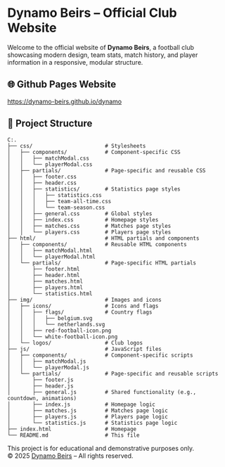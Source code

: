 # Dynamo Beirs – Official Club Website

Welcome to the official website of **Dynamo Beirs**, a football club showcasing modern design, team stats, match history, and player information in a responsive, modular structure.

## 🌐 Github Pages Website

https://dynamo-beirs.github.io/dynamo

## 📁 Project Structure

```
C:.
├── css/                       # Stylesheets
│   ├── components/            # Component-specific CSS
│   │   ├── matchModal.css
│   │   └── playerModal.css
│   ├── partials/              # Page-specific and reusable CSS
│   │   ├── footer.css
│   │   ├── header.css
│   │   ├── statistics/        # Statistics page styles
│   │   │   ├── statistics.css
│   │   │   ├── team-all-time.css
│   │   │   └── team-season.css
│   │   ├── general.css        # Global styles
│   │   ├── index.css          # Homepage styles
│   │   ├── matches.css        # Matches page styles
│   │   └── players.css        # Players page styles
├── html/                      # HTML partials and components
│   ├── components/            # Reusable HTML components
│   │   ├── matchModal.html
│   │   └── playerModal.html
│   └── partials/              # Page-specific HTML partials
│       ├── footer.html
│       ├── header.html
│       ├── matches.html
│       ├── players.html
│       └── statistics.html
├── img/                       # Images and icons
│   ├── icons/                 # Icons and flags
│   │   ├── flags/             # Country flags
│   │   │   ├── belgium.svg
│   │   │   └── netherlands.svg
│   │   ├── red-football-icon.png
│   │   └── white-football-icon.png
│   └── logos/                 # Club logos
├── js/                        # JavaScript files
│   ├── components/            # Component-specific scripts
│   │   ├── matchModal.js
│   │   └── playerModal.js
│   └── partials/              # Page-specific and reusable scripts
│       ├── footer.js
│       ├── header.js
│       ├── general.js         # Shared functionality (e.g., countdown, animations)
│       ├── index.js           # Homepage logic
│       ├── matches.js         # Matches page logic
│       ├── players.js         # Players page logic
│       └── statistics.js      # Statistics page logic
├── index.html                 # Homepage
└── README.md                  # This file
```

This project is for educational and demonstrative purposes only.  
© 2025 [Dynamo Beirs](https://github.com/dynamo-beirs/dynamo) – All rights reserved.
